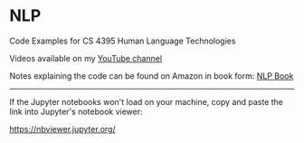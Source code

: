 # NLP
Code Examples for CS 4395 Human Language Technologies

Videos available on my [YouTube channel](https://www.youtube.com/playlist?list=PLfe6IcA_dEWk_OYj4vLz5jBqvLTc7JJOc)

Notes explaining the code can be found on Amazon in book form: [NLP Book](https://www.amazon.com/Exploring-NLP-Python-Building-Understanding/dp/B08P8QKDZK/)

---
If the Jupyter notebooks won't load on your machine, copy and paste the link into Jupyter's notebook viewer:

https://nbviewer.jupyter.org/
